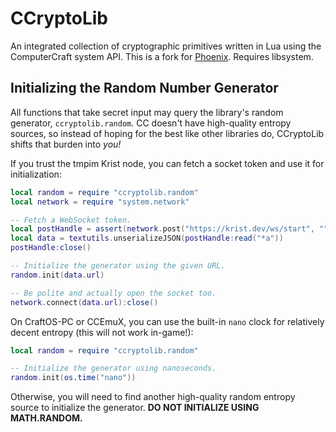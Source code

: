 # CCryptoLib
An integrated collection of cryptographic primitives written in Lua using the ComputerCraft system API. This is a fork for [Phoenix](https://phoenix.madefor.cc). Requires libsystem.

## Initializing the Random Number Generator
All functions that take secret input may query the library's random generator,
`ccryptolib.random`. CC doesn't have high-quality entropy sources, so instead of
hoping for the best like other libraries do, CCryptoLib shifts that burden into
*you!*

If you trust the tmpim Krist node, you can fetch a socket token and use it for
initialization:
```lua
local random = require "ccryptolib.random"
local network = require "system.network"

-- Fetch a WebSocket token.
local postHandle = assert(network.post("https://krist.dev/ws/start", ""))
local data = textutils.unserializeJSON(postHandle:read("*a"))
postHandle:close()

-- Initialize the generator using the given URL.
random.init(data.url)

-- Be polite and actually open the socket too.
network.connect(data.url):close()
```

On CraftOS-PC or CCEmuX, you can use the built-in `nano` clock for relatively
decent entropy (this will not work in-game!):
```lua
local random = require "ccryptolib.random"

-- Initialize the generator using nanoseconds.
random.init(os.time("nano"))
```

Otherwise, you will need to find another high-quality random entropy source to
initialize the generator. **DO NOT INITIALIZE USING MATH.RANDOM.**

